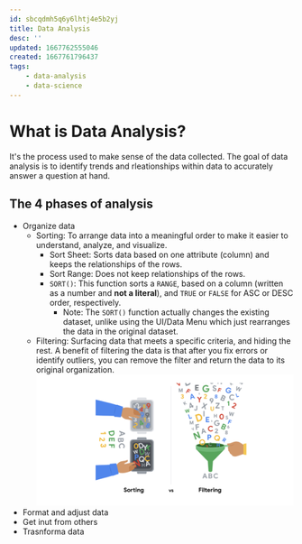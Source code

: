 ```yaml
---
id: sbcqdmh5q6y6lhtj4e5b2yj
title: Data Analysis
desc: ''
updated: 1667762555046
created: 1667761796437
tags:
    - data-analysis
    - data-science
---
```


# What is Data Analysis?

It's the process used to make sense of the data collected. The goal of data analysis is to identify trends and rleationships within data to accurately answer a question at hand.

## The 4 phases of analysis
- Organize data
    - Sorting: To arrange data into a meaningful order to make it easier to understand, analyze, and visualize.
        - Sort Sheet: Sorts data based on one attribute (column) and keeps the relationships of the rows.
        - Sort Range: Does not keep relationships of the rows.
        - `SORT()`: This function sorts a `RANGE`, based on a column (written as a number and **not a literal**), and `TRUE` or `FALSE` for ASC or DESC order, respectively.
            - Note: The `SORT()` function actually changes the existing dataset, unlike using the UI/Data Menu which just rearranges the data in the original dataset.
    - Filtering: Surfacing  data that meets a specific criteria, and hiding the rest. A benefit of filtering the data is that after you fix errors or identify outliers, you can remove the filter and return the data to its original organization.
    ![](/assets/images/2022-11-06-11-21-48.png)
- Format and adjust data
- Get inut from others
- Trasnforma data